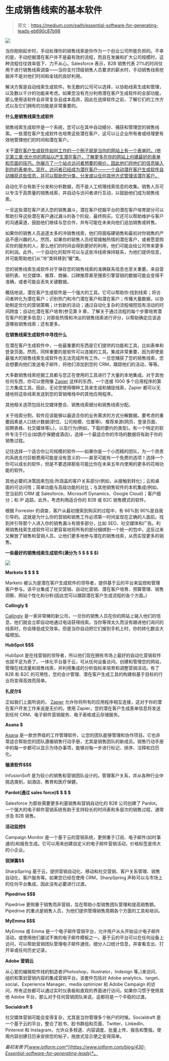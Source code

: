 # 生成销售线索的基本软件

> 原文：<https://medium.com/swlh/essential-software-for-generating-leads-eb690c87b98>

![](img/83187189c0e9b1cc72df8e2fe5cebcd8.png)

当你刚刚起步时，手动处理你的销售线索是你作为一个创业公司所能负担的。不幸的是，手动挖掘潜在客户并不是最有效的流程，而且在发展和扩大公司规模时，这种流程往往效率低下、力不从心。Salesforce 表示，B2B 销售代表 21%的时间仅用于进行销售线索调查——当你支付顶级销售人员要求的薪水时，手动销售线索挖掘并不是对他们时间和金钱的良好利用。

解决方案是自动线索生成软件。有无数的公司可以选择，以协助线索生成和管理，以及数以千计的功能来考虑。如果您没有充分利用潜在客户生成软件的全部功能，那么使用该软件会非常复杂且成本高昂，因此在选择软件之前，了解它们的工作方式以及它们拥有的功能是非常重要的。

**什么是销售线索生成软件**

销售线索生成软件是一个系统，您可以在其中自动细分、捕获和管理您的销售线索。一些潜在客户生成软件也培育这些潜在客户，这可以让企业所有者或经理更有效地管理他们的时间和潜在客户。

关于[潜在客户生成软件如何工作的一个例子就是当你的网站上有一个表单时。(](https://www.softwareadvice.com/marketing/lead-generation-comparison/?more=true#buyers-guide)[参见第三章:优化你的网站以产生潜在客户，了解更多在你的网站上创建最好的表单和页面的技巧。你展示了一个站点访问者想要的报价，因此他们将他们的信息输入到你的表单中。现在，访问者已经成为潜在客户——一个自动潜在客户生成软件自动捕获这些信息，并可以帮助您分类、分发或以任何其他方式管理该潜在客户。](/@JotForm/optimizing-your-site-for-lead-generation-c53350740e3d)

自动化平台有助于分发和分析数据，而不是人工梳理线索信息的收集。销售人员可以专注于高质量的销售线索，并自动与访问者进行互动，以鼓励他们成为销售线索。

一旦这些潜在客户进入您的销售漏斗，潜在客户挖掘平台的潜在客户培育部分可以帮助引导这些潜在客户通过漏斗的各个阶段，最终购买。它还可以帮助维护与客户的沟通渠道，鼓励他们继续与您合作，并有可能在未来向他们追加销售或转售。

如果你的销售人员追逐太多的冷销售线索，他们将面临硬销售和最初对你销售的产品不感兴趣的人。然而，如果你的销售人员经常接触热情的潜在客户，或者愿意购买你的服务的人，那么他们的时间会得到更好的利用，他们可能会给公司带来更多的利润。此外，一个自动化的软件可以与这些冷线索保持联系，为他们提供信息，并可能帮助他们从“冷”类转移到“暖”类。

您的销售线索生成软件对于保存您的销售线索的准确联系信息也至关重要。来自营销列表、社交媒体、推荐、商展、口碑推荐甚至搜索引擎营销的数据可能会变得不准确，或者可能会丢失关键数据。

概括地说，潜在客户生成软件是一个强大的工具。它可以帮助你:找到线索；将访问者转化为潜在客户；识别热门和冷门潜在客户和潜在客户；传播大量数据，以协助制定优化的营销策略；计划新的活动；通过自动化复杂的流程缩短现有活动的时间跨度；自动化潜在客户培育(参见第 9 章，了解关于通过流程的每个步骤培育潜在客户的更多信息)；对那些热情和冷淡的销售线索进行评分，以帮助确定应该追逐哪些销售线索；还有更多。

**在销售线索生成软件中寻找什么**

在潜在客户生成软件中，一些最重要的东西是它们提供的功能和工具，比如表单和登录页面。然而，同样重要的是软件可以连接的工具。集成非常重要，因为即使是最强大的销售线索生成软件也无法完成所有工作。一旦您捕获了您的销售线索，您会想要向他们发送电子邮件，将他们添加到您的 CRM，跟踪他们的活动，等等。

大多数销售线索挖掘工具都与您正在使用的工具进行了大量的本地集成。对于其他任何东西，你可以使用像 [Zapier](https://zapier.com/apps/jotform/integrations/) 这样的东西，一个连接 1000 多个应用程序的第三方集成工具。因此，无论您使用哪种工具来生成和捕捉线索，Zapier 都可以无缝地将这些线索发送到您的营销堆栈中的其他应用程序。

其他相关选项包括社交媒体整合、销售线索细分和销售线索分配。

关于线索分割，软件应该能够以最适合你的业务需求的方式分解数据。要考虑的重要因素是人口统计数据(职位、公司规模、位置等)、推荐来源(网页、登录页面、招聘表格、社交媒体等)。)，以及行为(例如，下载的要约的类型)。有一个特定的软件专注于行业(如医疗保健或酒店)，选择一个最适合你的市场的数据将有助于你的销售过程。

记住选择一个适合你公司规模的软件——如果你是一个小而精的团队，为一个昂贵的系统支付巨额费用可能是没有意义的——甚至可能有一个免费的选项！选择一个你可以成长的软件，但是不要选择那些可能比你在未来五年内使用的更多的花哨功能的软件。

其他必要的决策因素包括:所涵盖的客户关系部分(例如，从接触到转化)；云和桌面的可访问性；简单功能与高级功能的对比；与其他销售软件的本机集成(例如，您当前的 CRM 或 Salesforce、Microsoft Dynamics、Google Cloud)；客户细分；和 IP 追踪。此外，考虑利用适合你的 B2B 或 B2C 销售模式的软件。

根据 Forrester 的调查，客户从最初搜索到购买的过程中，有 66%到 90%是自我引导的。这就是为什么你的营销和销售工作必须第一时间呈现在正确的人面前。找到并引导那个人进入你的销售漏斗有很多部分，比如 SEO、社交媒体和广告。利用销售线索生成软件可以更容易地将所有的部分捆绑到一个统一的包中，这反过来又解放了销售和营销人员，让他们更多地参与潜在的销售线索，从而实现更多的销售。

**一些最好的销售线索生成软件(满分为 5 $ $ $ $)**

![](img/f0e48bd85142fac5a83dac7ee2a84fb2.png)

**Marketo $ $ $ $**

Marketo 被认为是潜在客户生成软件的领导者，提供基于云的平台来监控和管理客户参与。该平台集成了社交营销、自动化营销、潜在客户培育、预算管理、销售洞察、网站个性化和分析(因此您可以跟踪潜在客户生成流程的各个方面。)

**Callingly $**

[Callingly](https://callingly.com/) 是一家非常棒的新公司，一旦你的销售人员在你的网站上输入他们的信息，他们就会立即自动地通过电话获得线索。当你等得太久而没有跟进他们询问的线索时，你会降低成交效率。但是当你自动把它们接到手机上时，你的转化数会大幅增加。

**HubSpot $$$**

HubSpot 是在线营销的领导者，所以他们现在拥有市场上最好的自动化营销软件也就不足为奇了。一体化平台基于云，可从任何设备访问。创建和管理您的网站，管理在线流量和销售线索，并利用集成的分析指标来培育和调整营销活动。有了 B2B 和 B2C 的可用性，您的会计管理、潜在客户生成工具的构建和基于目标的行业将变得高效而简单。

**扎皮尔$**

正如我们上面所说的， [Zapier](https://zapier.com/apps/jotform/integrations) 允许你将所有的应用程序相互连接，这对于你的潜在客户开发工作来说是无价的。使用 Zapier，您的潜在客户生成表单信息将发送到任何 CRM、电子邮件营销服务、电子表格或云存储服务。

**Asana $**

[Asana](https://asana.com/) 是一款世界级的工作管理软件，让您的团队能够管理和协作项目。它也非常适合帮助您的团队遵循销售行动手册，尤其是销售团队的新成员。销售行动手册中的每一步都可以显示为待办事项，能够对每一步进行标记、排序、注释和日历化。

**输液软件$$$**

InfusionSoft 是为较小的销售和营销团队设计的。管理客户关系，并从各种行业中挑选类别，如酒店、教育和医疗保健。

**Pardot(通过 sales force)$ $ $ $**

Salesforce 为那些需要更多利基销售和营销自动化的 B2B 公司创建了 Pardot。一个强大的电子邮件营销系统有助于支持较长的时间表和多层次的销售过程，通常涉及 B2B 销售。

**活动监控$**

Campaign Monitor 是一个基于云的营销系统，更侧重于订阅、电子邮件(如时事通讯)和报告生成。它可以用来创建自定义的电子邮件营销活动，价格标签是伟大的小企业。

**锐弹簧$$**

SharpSpring 基于云，提供营销自动化、移动和社交营销、客户关系管理、销售自动化、客户服务等。如果您已经在使用 CRM，SharpSpring 声称可以与市场上的任何平台集成，因此没有必要进行过渡。

**Pipedrive $$$**

Pipedrive 更侧重于销售而非营销，旨在帮助小型销售团队管理和提高销售额。Pipedrive 的重点是销售人员，为他们提供管理销售周期各个方面的工具和培训。

**MyEmma $$$**

MyEmma 或 Emma 是一个电子邮件营销平台，允许用户从头开始设计电子邮件活动，或使用他们屡试不爽的电子邮件模板之一。基于云的平台可以在任何设备上访问，可以帮助营销团队管理电子邮件通信，细分人口统计信息，并查看支出、打开率或任何历史记录。

**Adobe 营销云$$$$**

从心爱的编辑软件线的制造者(Photoshop，Illustrator，Indesign 等。)来访问、组织和策划营销内容的集成营销平台。该套件包括对 Adobe analytics、target、social、Experience Manager、media optimizer 和 Adobe Campaign 的访问，所有这些都可以通过实时仪表板和直观的界面进行访问。如果你习惯于使用其他 Adobe 平台，那么对于任何营销团队来说，这都将是一个平稳的过渡。

**Socialdraft $**

社交媒体营销可能会变得复杂，尤其是当你管理多个账户的时候。Socialdraft 是一个基于云的平台，整合了脸书、脸书群组和页面、Twitter、LinkedIn、Pinterest 和 Instagram，允许众多频道、内容调度、批量上传、报告和警报。使用内容创建日历来安排您的帖子，拖放式显示使之变得简单。

*最初发表于*[*www.jotform.com*](https://www.jotform.com/blog/430-Essential-software-for-generating-leads)*。*